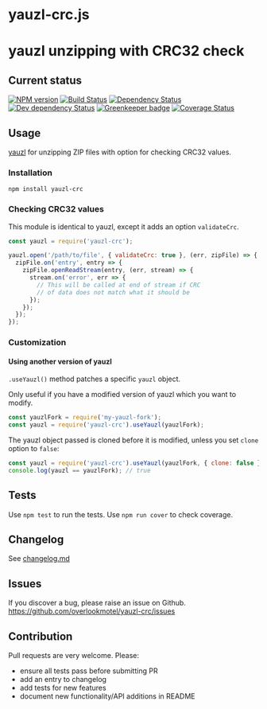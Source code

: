 # yauzl-crc.js

# yauzl unzipping with CRC32 check

## Current status

[![NPM version](https://img.shields.io/npm/v/yauzl-crc.svg)](https://www.npmjs.com/package/yauzl-crc)
[![Build Status](https://img.shields.io/github/actions/workflow/status/overlookmotel/yauzl-crc/test.yml?branch=master)](https://github.com/overlookmotel/yauzl-crc/actions)
[![Dependency Status](https://img.shields.io/david/overlookmotel/yauzl-crc.svg)](https://david-dm.org/overlookmotel/yauzl-crc)
[![Dev dependency Status](https://img.shields.io/david/dev/overlookmotel/yauzl-crc.svg)](https://david-dm.org/overlookmotel/yauzl-crc)
[![Greenkeeper badge](https://badges.greenkeeper.io/overlookmotel/yauzl-crc.svg)](https://greenkeeper.io/)
[![Coverage Status](https://img.shields.io/coveralls/overlookmotel/yauzl-crc/master.svg)](https://coveralls.io/r/overlookmotel/yauzl-crc)

## Usage

[yauzl](https://www.npmjs.com/package/yauzl) for unzipping ZIP files with option for checking CRC32 values.

### Installation

```
npm install yauzl-crc
```

### Checking CRC32 values

This module is identical to yauzl, except it adds an option `validateCrc`.

```js
const yauzl = require('yauzl-crc');

yauzl.open('/path/to/file', { validateCrc: true }, (err, zipFile) => {
  zipFile.on('entry', entry => {
    zipFile.openReadStream(entry, (err, stream) => {
      stream.on('error', err => {
        // This will be called at end of stream if CRC
        // of data does not match what it should be
      });
    });
  });
});
```

### Customization

#### Using another version of yauzl

`.useYauzl()` method patches a specific `yauzl` object.

Only useful if you have a modified version of yauzl which you want to modify.

```js
const yauzlFork = require('my-yauzl-fork');
const yauzl = require('yauzl-crc').useYauzl(yauzlFork);
```

The yauzl object passed is cloned before it is modified, unless you set `clone` option to `false`:

```js
const yauzl = require('yauzl-crc').useYauzl(yauzlFork, { clone: false });
console.log(yauzl == yauzlFork); // true
```

## Tests

Use `npm test` to run the tests. Use `npm run cover` to check coverage.

## Changelog

See [changelog.md](https://github.com/overlookmotel/yauzl-crc/blob/master/changelog.md)

## Issues

If you discover a bug, please raise an issue on Github. https://github.com/overlookmotel/yauzl-crc/issues

## Contribution

Pull requests are very welcome. Please:

* ensure all tests pass before submitting PR
* add an entry to changelog
* add tests for new features
* document new functionality/API additions in README
